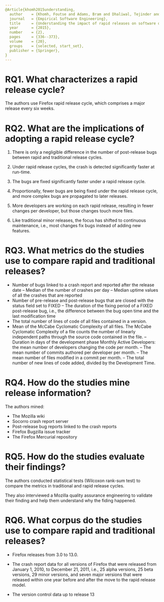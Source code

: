 ```yaml
---
@Article{khomh2015understanding,
  author    = {Khomh, Foutse and Adams, Bram and Dhaliwal, Tejinder and Zou, Ying},
  journal   = {Empirical Software Engineering},
  title     = {Understanding the impact of rapid releases on software quality},
  year      = {2015},
  number    = {2},
  pages     = {336--373},
  volume    = {20},
  groups    = {selected, start_set},
  publisher = {Springer},
}
---
```


# RQ1. What characterizes a rapid release cycle?

The authors use Firefox rapid release cycle, which comprises a major release every six weeks.


# RQ2. What are the implications of adopting a rapid release cycle?

  1. There is only a negligible difference in the number of post-release bugs between rapid and traditional release cycles. 
  
  2. Under rapid release cycles, the crash is detected significantly faster at run-time.

  3. The bugs are fixed significantly faster under a rapid release cycle. 

  4. Proportionally, fewer bugs are being fixed under the rapid release cycle, and more complex bugs are propagated to later releases.

  5. More developers are working on each rapid release, resulting in fewer changes per developer, but those changes touch more files. 
  
  6. Like traditional minor releases, the focus has shifted to continuous maintenance, i.e., most changes fix bugs instead of adding new features.
  

# RQ3. What metrics do the studies use to compare rapid and traditional releases?

  - Number of bugs linked to a crash report and reported after the release date
  – Median of the number of crashes per day
  – Median uptime values of all the crashes that are reported
  - Number of pre-release and post-release bugs that are closed with the status field set to FIXED
  – The duration of the fixing period of a FIXED post-release bug, i.e., the difference between the bug open time and the last modification time 
  - The total number of lines of code of all files contained in a version. 
  - Mean of the McCabe Cyclomatic Complexity of all files. The McCabe Cyclomatic Complexity of a file counts the number of linearly independent paths through the source code contained in the file.
  – Duration in days of the development phase
Monthly Active Developers: the mean number of developers changing the code per
month.
  – The mean number of commits authored per developer per
month.
  – The mean number of files modified in a commit per month.
  – The total number of new lines of code added, divided by the Development Time.


# RQ4. How do the studies mine release information?

The authors mined:
  - The Mozilla wiki
  - Socorro crash report server
  - Post-release bug reports linked to the crash reports
  - Firefox Bugzilla issue tracker
  - The Firefox Mercurial repository


# RQ5. How do the studies evaluate their findings?

The authors conducted statistical tests  (Wilcoxon rank-sum test) to compare the metrics in traditional and rapid release cycles. 

They also interviewed a Mozilla quality assurance engineering to validate their finding and help them understand why the fiding happened.

# RQ6. What corpus do the studies use to compare rapid and traditional releases?

  - Firefox releases from 3.0 to 13.0.

  - The crash report data for all versions of Firefox that were released from January 1, 2010, to December 21, 2011, i.e., 25 alpha versions, 25 beta versions, 29 minor versions, and seven major versions that were released within one year before and after the move to the rapid release model.

  - The version control data up to release 13
